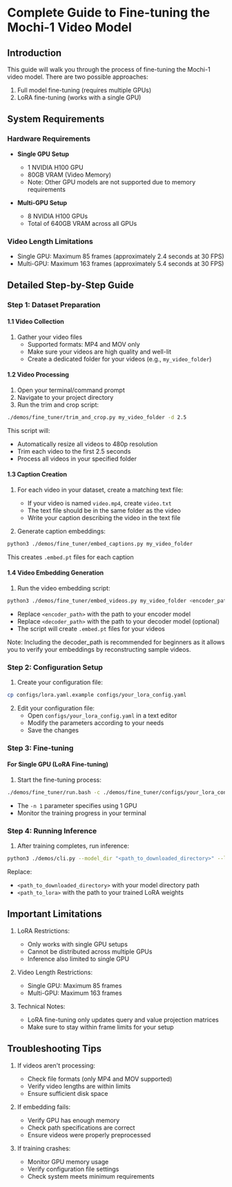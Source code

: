 # Complete Guide to Fine-tuning the Mochi-1 Video Model

## Introduction
This guide will walk you through the process of fine-tuning the Mochi-1 video model. There are two possible approaches:
1. Full model fine-tuning (requires multiple GPUs)
2. LoRA fine-tuning (works with a single GPU)

## System Requirements

### Hardware Requirements
- **Single GPU Setup**
  - 1 NVIDIA H100 GPU
  - 80GB VRAM (Video Memory)
  - Note: Other GPU models are not supported due to memory requirements

- **Multi-GPU Setup**
  - 8 NVIDIA H100 GPUs
  - Total of 640GB VRAM across all GPUs

### Video Length Limitations
- Single GPU: Maximum 85 frames (approximately 2.4 seconds at 30 FPS)
- Multi-GPU: Maximum 163 frames (approximately 5.4 seconds at 30 FPS)

## Detailed Step-by-Step Guide

### Step 1: Dataset Preparation

#### 1.1 Video Collection
1. Gather your video files
   - Supported formats: MP4 and MOV only
   - Make sure your videos are high quality and well-lit
   - Create a dedicated folder for your videos (e.g., `my_video_folder`)

#### 1.2 Video Processing
1. Open your terminal/command prompt
2. Navigate to your project directory
3. Run the trim and crop script:
```bash
./demos/fine_tuner/trim_and_crop.py my_video_folder -d 2.5
```
This script will:
- Automatically resize all videos to 480p resolution
- Trim each video to the first 2.5 seconds
- Process all videos in your specified folder

#### 1.3 Caption Creation
1. For each video in your dataset, create a matching text file:
   - If your video is named `video.mp4`, create `video.txt`
   - The text file should be in the same folder as the video
   - Write your caption describing the video in the text file

2. Generate caption embeddings:
```bash
python3 ./demos/fine_tuner/embed_captions.py my_video_folder
```
This creates `.embed.pt` files for each caption

#### 1.4 Video Embedding Generation
1. Run the video embedding script:
```bash
python3 ./demos/fine_tuner/embed_videos.py my_video_folder <encoder_path> <decoder_path> --num_gpus 1 --shape "85x480x848"
```
- Replace `<encoder_path>` with the path to your encoder model
- Replace `<decoder_path>` with the path to your decoder model (optional)
- The script will create `.embed.pt` files for your videos

Note: Including the decoder_path is recommended for beginners as it allows you to verify your embeddings by reconstructing sample videos.

### Step 2: Configuration Setup

1. Create your configuration file:
```bash
cp configs/lora.yaml.example configs/your_lora_config.yaml
```

2. Edit your configuration file:
   - Open `configs/your_lora_config.yaml` in a text editor
   - Modify the parameters according to your needs
   - Save the changes

### Step 3: Fine-tuning

#### For Single GPU (LoRA Fine-tuning)
1. Start the fine-tuning process:
```bash
./demos/fine_tuner/run.bash -c ./demos/fine_tuner/configs/your_lora_config.yaml -n 1
```
- The `-n 1` parameter specifies using 1 GPU
- Monitor the training progress in your terminal

### Step 4: Running Inference

1. After training completes, run inference:
```bash
python3 ./demos/cli.py --model_dir "<path_to_downloaded_directory>" --lora_path "<path_to_lora>"
```
Replace:
- `<path_to_downloaded_directory>` with your model directory path
- `<path_to_lora>` with the path to your trained LoRA weights

## Important Limitations

1. LoRA Restrictions:
   - Only works with single GPU setups
   - Cannot be distributed across multiple GPUs
   - Inference also limited to single GPU

2. Video Length Restrictions:
   - Single GPU: Maximum 85 frames
   - Multi-GPU: Maximum 163 frames

3. Technical Notes:
   - LoRA fine-tuning only updates query and value projection matrices
   - Make sure to stay within frame limits for your setup

## Troubleshooting Tips

1. If videos aren't processing:
   - Check file formats (only MP4 and MOV supported)
   - Verify video lengths are within limits
   - Ensure sufficient disk space

2. If embedding fails:
   - Verify GPU has enough memory
   - Check path specifications are correct
   - Ensure videos were properly preprocessed

3. If training crashes:
   - Monitor GPU memory usage
   - Verify configuration file settings
   - Check system meets minimum requirements
